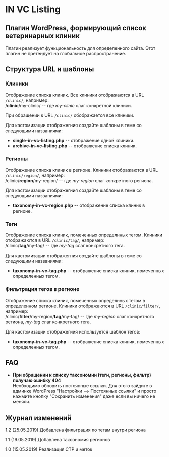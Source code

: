 # IN VC Listing
## Плагин WordPress, формирующий список ветеринарных клиник
Плагин реализует функциональность для определенного сайта.
Этот плагин не претендует на глобальное распространение.

## Структура URL и шаблоны

### Клиники
Отображение списка клиник. 
Все клиники отображаются в URL ```/clinic/```, например:  
/**clinic**/my-clinic/ -- где _my-clinic_ слаг конкретной клиники.

При обращении к URL ```/clinic/``` обображается все клиники.

Для кастомизации отображегния создайте шаблоны в теме со следующими названиями:
* **single-in-vc-listing.php** -- отображение одной клиники.
* **archive-in-vc-listing.php** -- отображение списка клиник.

### Регионы
Отображение списка клиник в регионе. 
Клиники отображаются в URL ```/clinic/region/```, например:  
/clinic/**region**/my-region/ -- где _my-region_ слаг конкретного региона.

Для кастомизации отображегния создайте шаблоны в теме со следующими названиями:
* **taxonomy-in-vc-region.php** -- отображение списка клиник в регионе.

### Теги
Отображение списка клиник, помеченных определнных тегом. 
Клиники отображаются в URL ```/clinic/tag/```, например:  
/clinic/**tag**/my-tag/ -- где _my-tag_ слаг конкретного тега.

Для кастомизации отображегния создайте шаблоны в теме со следующими названиями:
* **taxonomy-in-vc-tag.php** -- отображение списка клиник, помеченных определенных тегом.

### Фильтрация тегов в регионе
Отображение списка клиник, помеченных определнных тегом в определенном регионе. 
Клиники отображаются в URL ```/clinic/filter/```, например:  
/clinic/**filter**/my-region/**tag**/my-tag/ -- где _my-region_ слаг конкретного региона,  _my-tag_ слаг конкретного тега.

Для кастомизации отображегния используется шаблон тегов:
* **taxonomy-in-vc-tag.php** -- отображение списка клиник, помеченных определенных тегом.

## FAQ
* **При обращении к списку таксономии (теги, регионы, фильтр) получаю ошибку 404**  
Необходимо обновить постоянные ссылки. Для этого зайдите в админке WordPress "Настройки --> Постоянные ссылки"
и просто нажмите кнопку "Сохранить изменения" даже если вы ничего не меняли.

## Журнал изменений
1.2 (25.05.2019)	Добавлена фильтрация по тегам внутри региона

1.1 (19.05.2019)	Добавлена таксономия регионов

1.0 (15.05.2019)	Реализация CTP и меток


